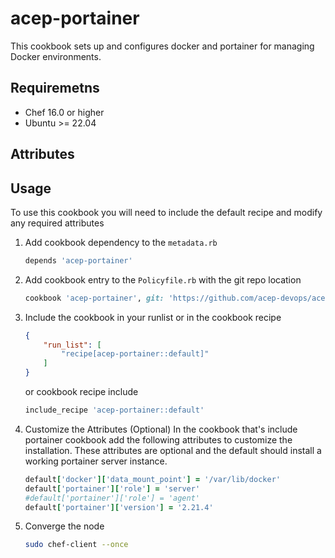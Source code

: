 # acep-portainer

This cookbook sets up and configures docker and portainer for managing Docker environments.

## Requiremetns

* Chef 16.0 or higher
* Ubuntu >= 22.04


## Attributes



## Usage

To use this cookbook you will need to include the default recipe and modify any required attributes

1. Add cookbook dependency to the `metadata.rb`

    ```ruby
    depends 'acep-portainer'
    ```

1. Add cookbook entry to the `Policyfile.rb` with the git repo location

    ```ruby
    cookbook 'acep-portainer', git: 'https://github.com/acep-devops/acep-portainer', branch: 'main'
    ```

1. Include the cookbook in your runlist or in the cookbook recipe

    ```json
    {
        "run_list": [
            "recipe[acep-portainer::default]"
        ]
    }
    ```

    or cookbook recipe include

    ```ruby
    include_recipe 'acep-portainer::default'
    ```

1. Customize the Attributes (Optional)
    In the cookbook that's include portainer cookbook add the following attributes to customize the installation. These attributes are optional and the default should install a working portainer server instance.

    ```ruby
    default['docker']['data_mount_point'] = '/var/lib/docker'
    default['portainer']['role'] = 'server' 
    #default['portainer']['role'] = 'agent' 
    default['portainer']['version'] = '2.21.4'
    ```

1. Converge the node

    ```bash
    sudo chef-client --once
    ```

